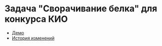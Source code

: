 # Задача "Сворачивание белка" для конкурса КИО

* [Демо](https://e-polevikov.github.io/protein-folding/)
* [История изменений](CHANGELOG.md)
